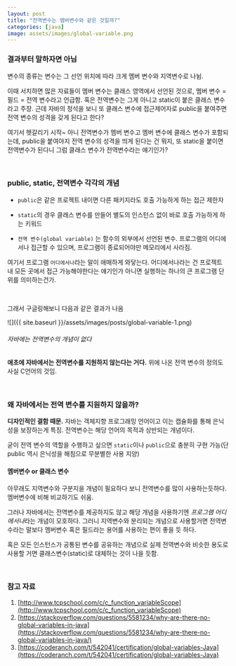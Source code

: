 ```yaml
---
layout: post
title: "전역변수는 멤버변수와 같은 것일까?"
categories: [java]
image: assets/images/global-variable.png
---
```


### 결과부터 말하자면 아님

변수의 종류는 변수는 그 선언 위치에 따라 크게 멤버 변수와 지역변수로 나뉨.

이때 서치하면 많은 자료들이 멤버 변수는 클래스 영역에서 선언된 것으로, 멤버 변수 = 필드 = 전역 변수라고 언급함. 혹은 전역변수는 그게 아니고 static이 붙은 클래스 변수라고 주장. 근데 자바의 정석을 보니 또 클래스 변수에 접근제어자로 public을 붙여주면 전역 변수의 성격을 갖게 된다고 한다?

여기서 헷갈리기 시작~ 아니 전역변수가 멤버 변수고 멤버 변수에 클래스 변수가 포함되는데, public을 붙여야지 전역 변수의 성격을 띄게 된다는 건 뭐지, 또 static을 붙이면 전역변수가 된다니 그럼 클래스 변수가 전역변수라는 얘기인가?

<br>

### public, static, 전역변수 각각의 개념

- `public`은 같은 프로젝트 내이면 다른 패키지라도 호출 가능하게 하는 접근 제한자
- `static`의 경우 클래스 변수를 만들어 별도의 인스턴스 없이 바로 호출 가능하게 하는 키워드

- `전역 변수(global variable)` 는 함수의 외부에서 선언된 변수. 프로그램의 어디에서나 접근할 수 있으며, 프로그램이 종료되어야만 메모리에서 사라짐.

여기서 프로그램 `어디에서나`라는 말이 애매하게 와닿는다. 어디에서나라는 건 프로젝트 내 모든 곳에서 접근 가능해야한다는 얘기인가 아니면 실행하는 하나의 큰 프로그램 단위를 의미하는건가.

<br>

그래서 구글링해보니 다음과 같은 결과가 나옴

![]({{ site.baseurl }}/assets/images/posts/global-variable-1.png)

###### 자바에는 전역변수의 개념이 없다

**애초에 자바에서는 전역변수를 지원하지 않는다는 거다.** 위에 나온 전역 변수의 정의도 사실 C언어의 것임.

<br>

### 왜 자바에서는 전역 변수를 지원하지 않을까?

**디자인적인 결함 때문.** 자바는 객체지향 프로그래밍 언어이고 이는 캡슐화를 통해 은닉성을 보장하는게 특징.
전역변수는 해당 언어의 목적과 상반되는 개념이다.

굳이 전역 변수의 역할을 수행하고 싶으면 `static`이나 `public`으로 충분히 구현 가능(단 public 역시 은닉성을 해침으로 무분별한 사용 지양)

#### 멤버변수 or 클래스 변수

아무래도 지역변수와 구분지을 개념이 필요하다 보니 전역변수를 많이 사용하는듯하다. 멤버변수에 비해 비교하기도 쉬움.

그러나 자바에서는 전역변수를 제공하지도 않고 해당 개념을 사용하기엔 *프로그램 어디에서나*라는 개념이 모호하다. 그러니 지역변수와 분리되는 개념으로 사용할거면 전역변수라는 말보다 멤버변수 혹은 필드라는 용어를 사용하는 편이 좋을 듯 하다.

혹은 모든 인스턴스가 공통된 변수를 공유하는 개념으로 실제 전역변수와 비슷한 용도로 사용할 거면 클래스변수(static)로 대체하는 것이 나을 듯함.

<br>

### 참고 자료

1. [http://www.tcpschool.com/c/c_function_variableScope](http://www.tcpschool.com/c/c_function_variableScope)
2. [https://stackoverflow.com/questions/5581234/why-are-there-no-global-variables-in-java](https://stackoverflow.com/questions/5581234/why-are-there-no-global-variables-in-java/)
3. [https://coderanch.com/t/542041/certification/global-variables-Java](https://coderanch.com/t/542041/certification/global-variables-Java)
